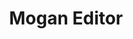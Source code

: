 ---
layout: home

title: Mogan Editor
titleTemplate: the most user-friendly distribution of GNU TeXmacs.

hero:
  name: Mogan Editor
  text: the most user-friendly distribution of GNU TeXmacs.
  actions:
    - theme: brand
      text: Get Started
      link: /guide/what-is-mogan
    - theme: alt
      text: Download Now
      link: /guide/Install
    - theme: alt
      text: Try Online (Experimental)
      link: https://mogan.app/wasm/Mogan.html

features:
  - title: "WYSIWYG"
    details: A free scientific editing platform designed to create beautiful technical documents using a wysiwyg interface.
  - title: High-quality Typesetting
    details: Produce professionally looking documents, which can either be printed out or presented from a laptop.
  - title: Versatile
    details: "Edit structured documents with different types of content: text, mathematics, graphics, interactive content, slides, etc. a graphical front-end for many systems in computer algebra, numerical analysis, statistics, etc."
  - title: Cross Platform
    details: Runs on all major Unix platforms, MacOS, and Windows.
---